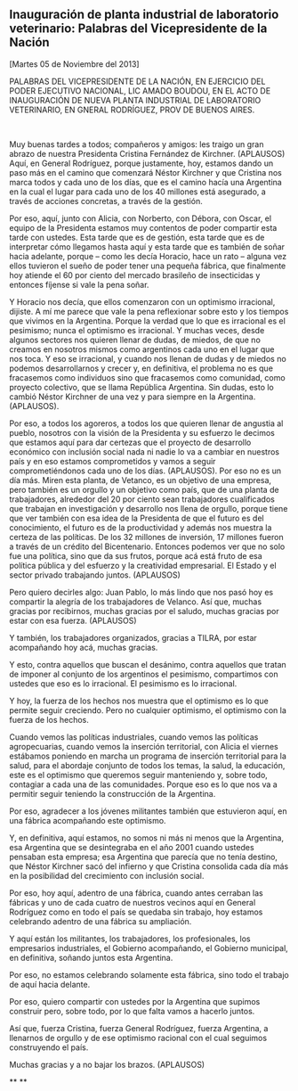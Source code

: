 Inauguración de planta industrial de laboratorio veterinario: Palabras del Vicepresidente de la Nación
------------------------------------------------------------------------------------------------------

[Martes 05 de Noviembre del 2013]

PALABRAS DEL VICEPRESIDENTE DE LA NACIÓN, EN EJERCICIO DEL PODER
EJECUTIVO NACIONAL, LIC AMADO BOUDOU, EN EL ACTO DE INAUGURACIÓN DE
NUEVA PLANTA INDUSTRIAL DE LABORATORIO VETERINARIO, EN GNERAL RODRÍGUEZ,
PROV DE BUENOS AIRES.

 

Muy buenas tardes a todos; compañeros y amigos: les traigo un gran
abrazo de nuestra Presidenta Cristina Fernández de Kirchner. (APLAUSOS)
Aquí, en General Rodríguez, porque justamente, hoy, estamos dando un
paso más en el camino que comenzará Néstor Kirchner y que Cristina nos
marca todos y cada uno de los días, que es el camino hacía una Argentina
en la cual el lugar para cada uno de los 40 millones está asegurado, a
través de acciones concretas, a través de la gestión.

Por eso, aquí, junto con Alicia, con Norberto, con Débora, con Oscar, el
equipo de la Presidenta estamos muy contentos de poder compartir esta
tarde con ustedes. Esta tarde que es de gestión, esta tarde que es de
interpretar cómo llegamos hasta aquí y esta tarde que es también de
soñar hacia adelante, porque – como les decía Horacio, hace un rato –
alguna vez ellos tuvieron el sueño de poder tener una pequeña fábrica,
que finalmente hoy atiende el 60 por ciento del mercado brasileño de
insecticidas y entonces fíjense si vale la pena soñar.

Y Horacio nos decía, que ellos comenzaron con un optimismo irracional,
dijiste. A mí me parece que vale la pena reflexionar sobre esto y los
tiempos que vivimos en la Argentina. Porque la verdad que lo que es
irracional es el pesimismo; nunca el optimismo es irracional. Y muchas
veces, desde algunos sectores nos quieren llenar de dudas, de miedos, de
que no creamos en nosotros mismos como argentinos cada uno en el lugar
que nos toca. Y eso se irracional, y cuando nos llenan de dudas y de
miedos no podemos desarrollarnos y crecer y, en definitiva, el problema
no es que fracasemos como individuos sino que fracasemos como comunidad,
como proyecto colectivo, que se llama República Argentina. Sin dudas,
esto lo cambió Néstor Kirchner de una vez y para siempre en la
Argentina. (APLAUSOS).

Por eso, a todos los agoreros, a todos los que quieren llenar de
angustia al pueblo, nosotros con la visión de la Presidenta y su
esfuerzo le decimos que estamos aquí para dar certezas que el proyecto
de desarrollo económico con inclusión social nada ni nadie lo va a
cambiar en nuestros país y en eso estamos comprometidos y vamos a seguir
comprometiéndonos cada uno de los días. (APLAUSOS). Por eso no es un día
más. Miren esta planta, de Vetanco, es un objetivo de una empresa, pero
también es un orgullo y un objetivo como país, que de una planta de
trabajadores, alrededor del 20 por ciento sean trabajadores cualificados
que trabajan en investigación y desarrollo nos llena de orgullo, porque
tiene que ver también con esa idea de la Presidenta de que el futuro es
del conocimiento, el futuro es de la productividad y además nos muestra
la certeza de las políticas. De los 32 millones de inversión, 17
millones fueron a través de un crédito del Bicentenario. Entonces
podemos ver que no solo fue una política, sino que da sus frutos, porque
acá está fruto de esa política pública y del esfuerzo y la creatividad
empresarial. El Estado y el sector privado trabajando juntos. (APLAUSOS)

Pero quiero decirles algo: Juan Pablo, lo más lindo que nos pasó hoy es
compartir la alegría de los trabajadores de Velanco. Así que, muchas
gracias por recibirnos, muchas gracias por el saludo, muchas gracias por
estar con esa fuerza. (APLAUSOS)

Y también, los trabajadores organizados, gracias a TILRA, por estar
acompañando hoy acá, muchas gracias.

Y esto, contra aquellos que buscan el desánimo, contra aquellos que
tratan de imponer al conjunto de los argentinos el pesimismo,
compartimos con ustedes que eso es lo irracional. El pesimismo es lo
irracional.

Y hoy, la fuerza de los hechos nos muestra que el optimismo es lo que
permite seguir creciendo. Pero no cualquier optimismo, el optimismo con
la fuerza de los hechos.

Cuando vemos las políticas industriales, cuando vemos las políticas
agropecuarias, cuando vemos la inserción territorial, con Alicia el
viernes estábamos poniendo en marcha un programa de inserción
territorial para la salud, para el abordaje conjunto de todos los temas,
la salud, la educación, este es el optimismo que queremos seguir
manteniendo y, sobre todo, contagiar a cada una de las comunidades.
Porque eso es lo que nos va a permitir seguir teniendo la construcción
de la Argentina.

Por eso, agradecer a los jóvenes militantes también que estuvieron aquí,
en una fábrica acompañando este optimismo.

Y, en definitiva, aquí estamos, no somos ni más ni menos que la
Argentina, esa Argentina que se desintegraba en el año 2001 cuando
ustedes pensaban esta empresa; esa Argentina que parecía que no tenía
destino, que Néstor Kirchner sacó del infierno y que Cristina consolida
cada día más en la posibilidad del crecimiento con inclusión social.

Por eso, hoy aquí, adentro de una fábrica, cuando antes cerraban las
fábricas y uno de cada cuatro de nuestros vecinos aquí en General
Rodríguez como en todo el país se quedaba sin trabajo, hoy estamos
celebrando adentro de una fábrica su ampliación.

Y aquí están los militantes, los trabajadores, los profesionales, los
empresarios industriales, el Gobierno acompañando, el Gobierno
municipal, en definitiva, soñando juntos esta Argentina.

Por eso, no estamos celebrando solamente esta fábrica, sino todo el
trabajo de aquí hacia delante.

Por eso, quiero compartir con ustedes por la Argentina que supimos
construir pero, sobre todo, por lo que falta vamos a hacerlo juntos.

Así que, fuerza Cristina, fuerza General Rodríguez, fuerza Argentina, a
llenarnos de orgullo y de ese optimismo racional con el cual seguimos
construyendo el país.

Muchas gracias y a no bajar los brazos. (APLAUSOS)   

** **
